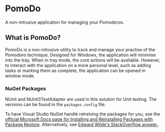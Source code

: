 # PomoDo
A non-intrusive application for managing your Pomodoros.

## What is PomoDo?
PomoDo is a non-intrusive utility to track and manage your practise of the Pomodoro technique. Designed for Windows, the application will minimise into the tray. When in tray mode, the core actions will be available. However, to interact with the application on a more personal level, such as adding tasks or marking them as complete, the application can be opened in window mode. 

### NuGet Packages
NUnit and NUnit3TestAdapter are used in this solution for Unit testing. The versions can be found in the `packages.config` file. 

To have Visual Studio NuGet handle retreiving the packages for you, see the [official Microsoft Docs page for Installing and Reinstalling Packages with Package Restore](https://docs.microsoft.com/en-us/nuget/consume-packages/package-restore). Alternatively, see [Edward Wilde's StackOverflow answer.](https://stackoverflow.com/a/7619988/5012644). 